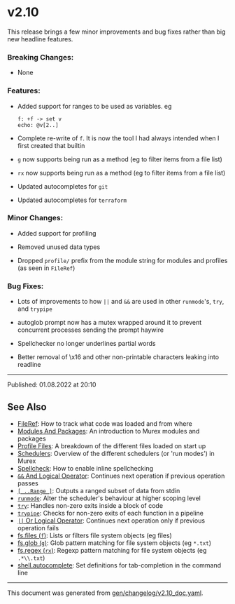 # v2.10

This release brings a few minor improvements and bug fixes rather than big new headline features.

### Breaking Changes:

* None

### Features:

* Added support for ranges to be used as variables. eg
  ```
  f: +f -> set v
  echo: @v[2..]
  ```

* Complete re-write of `f`. It is now the tool I had always intended when I first created that builtin

* `g` now supports being run as a method (eg to filter items from a file list)

* `rx` now supports being run as a method (eg to filter items from a file list)

* Updated autocompletes for `git`

* Updated autocompletes for `terraform`

### Minor Changes:

* Added support for profiling

* Removed unused data types

* Dropped `profile/` prefix from the module string for modules and profiles (as seen in `FileRef`)

### Bug Fixes:

* Lots of improvements to how `||` and `&&` are used in other `runmode`'s, `try`, and `trypipe`

* autoglob prompt now has a mutex wrapped around it to prevent concurrent processes sending the prompt haywire

* Spellchecker no longer underlines partial words

* Better removal of \\x16 and other non-printable characters leaking into readline

<hr>

Published: 01.08.2022 at 20:10

## See Also

* [FileRef](../user-guide/fileref.md):
  How to track what code was loaded and from where
* [Modules And Packages](../user-guide/modules.md):
  An introduction to Murex modules and packages
* [Profile Files](../user-guide/profile.md):
  A breakdown of the different files loaded on start up
* [Schedulers](../user-guide/schedulers.md):
  Overview of the different schedulers (or 'run modes') in Murex
* [Spellcheck](../integrations/spellcheck.md):
  How to enable inline spellchecking
* [`&&` And Logical Operator](../parser/logical-and.md):
  Continues next operation if previous operation passes
* [`[ ..Range ]`](../parser/range.md):
  Outputs a ranged subset of data from stdin
* [`runmode`](../commands/runmode.md):
  Alter the scheduler's behaviour at higher scoping level
* [`try`](../commands/try.md):
  Handles non-zero exits inside a block of code
* [`trypipe`](../commands/trypipe.md):
  Checks for non-zero exits of each function in a pipeline
* [`||` Or Logical Operator](../parser/logical-or.md):
  Continues next operation only if previous operation fails
* [fs.files (`f`)](../commands/f.md):
  Lists or filters file system objects (eg files)
* [fs.glob (`g`)](../commands/g.md):
  Glob pattern matching for file system objects (eg `*.txt`)
* [fs.regex (`rx`)](../commands/rx.md):
  Regexp pattern matching for file system objects (eg `.*\\.txt`)
* [shell.autocomplete](../commands/autocomplete.md):
  Set definitions for tab-completion in the command line

<hr/>

This document was generated from [gen/changelog/v2.10_doc.yaml](https://github.com/lmorg/murex/blob/master/gen/changelog/v2.10_doc.yaml).